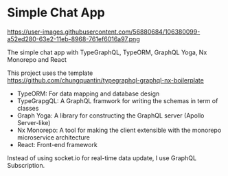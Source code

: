# Simple Chat App

https://user-images.githubusercontent.com/56880684/106380099-a52ed280-63e2-11eb-8968-761ef6016a97.png

The simple chat app with TypeGraphQL, TypeORM, GraphQL Yoga, Nx Monorepo and React

This project uses the template https://github.com/chungquantin/typegraphql-graphql-nx-boilerplate

- TypeORM: For data mapping and database design
- TypeGrapgQL: A GraphQL framwork for writing the schemas in term of classes 
- Graph Yoga: A library for constructing the GraphQL server (Apollo Server-like)
- Nx Monorepo: A tool for making the client extensible with the monorepo microservice architecture
- React: Front-end framework

Instead of using socket.io for real-time data update, I use GraphQL Subscription.
